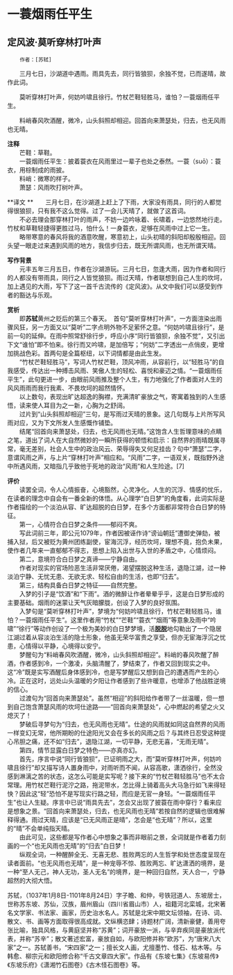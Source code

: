 

# 一蓑烟雨任平生

## 定风波·莫听穿林打叶声

        作者：[苏轼]

　　三月七日，沙湖道中遇雨。雨具先去，同行皆狼狈，余独不觉，已而遂晴，故作此词。

　　莫听穿林打叶声，何妨吟啸且徐行。竹杖芒鞋轻胜马，谁怕？一蓑烟雨任平生。

　　料峭春风吹酒醒，微冷，山头斜照却相迎。回首向来萧瑟处，归去，也无风雨也无晴。

**注释**  
　　芒鞋：草鞋。  
　　一蓑烟雨任平生：披着蓑衣在风雨里过一辈子也处之泰然。一蓑（suō）：蓑衣，用棕制成的雨披。  
　　料峭：微寒的样子。  
　　萧瑟：风雨吹打树叶声。

**译文  **　　三月七日，在沙湖道上赶上了下雨，大家没有雨具，同行的人都觉得很狼狈，只有我不这么觉得。过了一会儿天晴了，就做了这首词。  
　　不必去理会那穿林打叶的雨声，不妨一边吟咏着、长啸着，一边悠然地行走。竹杖和草鞋轻捷得更胜过马，怕什么！一身蓑衣，足够在风雨中过上它一生。  
　　略带寒意的春风将我的酒意吹醒，寒意初上，山头初晴的斜阳却殷殷相迎。回头望一眼走过来遇到风雨的地方，我信步归去，既无所谓风雨，也无所谓天晴。

**写作背景**  
　　元丰五年三月五日，作者在沙湖游玩。三月七日，忽逢大雨，因为作者和同行的人都没有带雨具，同行之人皆觉狼狈。雨过天晴，作者联想到自己人生的坎坷，加上遇见的大雨，写下了这一首千古流传的《定风波》。从文中我们可以感受到作者的豁达与乐观。

**赏析**  
　　即**苏轼**黄州之贬后的第三个春天。　首句“莫听穿林打叶声”，一方面渲染出雨骤风狂，另一方面又以“莫听”二字点明外物不足萦怀之意。“何妨吟啸且徐行”，是前一句的延伸。在雨中照常舒徐行步，呼应小序“同行皆狼狈，余独不觉”，又引出下文“谁怕”即不怕来。徐行而又吟啸，是加倍写；“何妨”二字透出一点俏皮，更增加挑战色彩。首两句是全篇枢纽，以下词情都是由此生发。  
　　“竹杖芒鞋轻胜马”，写词人竹杖芒鞋，顶风冲雨，从容前行，以“轻胜马”的自我感受，传达出一种搏击风雨、笑傲人生的轻松、喜悦和豪迈之情。“一蓑烟雨任平生”，此句更进一步，由眼前风雨推及整个人生，有力地强化了作者面对人生的风风雨雨而我行我素、不畏坎坷的超然情怀。  
　　以上数句，表现出旷达超逸的胸襟，充满清旷豪放之气，寄寓着独到的人生感悟，读来使人耳目为之一新，心胸为之舒阔。  
　　过片到“山头斜照却相迎”三句，是写雨过天晴的景象。这几句既与上片所写风雨对应，又为下文所发人生感慨作铺垫。  
　　结尾“回首向来萧瑟处，归去，也无风雨也无晴。”这饱含人生哲理意味的点睛之笔，道出了词人在大自然微妙的一瞬所获得的顿悟和启示：自然界的雨晴既属寻常，毫无差别，社会人生中的政治风云、荣辱得失又何足挂齿？句中“萧瑟”二字，意谓风雨之声，与上片“穿林打叶声”相应和。“风雨”二字，一语双关，既指野外途中所遇风雨，又暗指几乎致他于死地的政治“风雨”和人生险途。\[7\]

**评价**  
　　读罢全词，令人心情振奋，心境豁然，心灵净化。人生的沉浮、情感的忧乐，在读者的理念中自会有一番全新的体悟。从心理学“白日梦”的角度看，此词实际是作者描绘的一个淡泊从容、旷达超脱的白日梦，在多个方面都非常符合白日梦的特征。  
　　第一，心情符合白日梦之条件——郁闷不爽。  
　　写此词前三年，即公元1079年，作者因被诬作诗“谤讪朝廷”遭御史弹劾，被捕入狱，后又被贬为黄州团练副使，宦海沉浮，经历坎坷，理想不竟，抱负未果，使作者几年来一直郁郁不得志，思想上陷入出世与入世的矛盾之中，心情烦闷。  
　　第二，意境符合白日梦之真谛——宁静自由。  
　　作者对现实的官场险恶生活非常厌倦，渴望摆脱这种生活，退隐江湖，过一种淡泊宁静、无忧无患、无欲无求、轻松自由的生活，也即“归去”。  
　　第三，结构具备白日梦之特征——自然完整。　  
　　入梦的引子是“饮酒”和“下雨”。酒的微醉让作者晕晕乎乎，这是白日梦形成的主要基础。烟雨的迷蒙让天气灰暗朦胧，创设了入梦的良好氛围。  
　　入梦句是“莫听穿林打叶声”，梦境为“何妨吟啸且徐行，竹杖芒鞋轻胜马，谁怕？一蓑烟雨任平生”。这里作者用“竹杖”“芒鞋”“蓑衣”“烟雨”等意象及雨中“吟啸”“徐行”等动作创设了一个极为美妙的白日梦梦境，活[**脱脱**](https://so.gushiwen.cn/authorv_d5c0a19cf94c.aspx)地勾勒出了一个隐居江湖过着从容淡泊生活的隐士形象，他虽无荣华富贵之享受，但亦无宦海浮沉之忧患，心情得以平静，心境得以安宁。  
　　梦醒句为“料峭春风吹酒醒，微冷，山头斜照却相迎”。料峭的春风吹醒了醉酒，作者感到冷，一个激凌，头脑清醒了，梦结束了，作者又回到现实之中。这“冷”既是实写酒醒后身体感到冷，也是写梦醒后又想到自己的遭遇而产生的心冷。正在这时，远处山头温暖的夕阳让作者感到了些许暖意，也增添了他战胜逆境的信心。  
　　过渡句为“回首向来萧瑟处”。虽然“相迎”的斜阳给作者带了一丝温暖，但一想到自己饱含萧瑟风雨的坎坷仕途路——“回首向来萧瑟处”，心中燃起的希望之火又熄灭了！  
　　梦破后寻梦句为“归去，也无风雨也无晴”。仕途的风雨就如同这自然界的风雨一样变幻无常，他所期盼的仕途阳光又会在多长的风雨之后？与其终日忍受这种提心吊胆之痛，还不如“归去”，退隐江湖，一切平静，无悲无喜，“无雨无晴”。  
　　第四，情节显露白日梦之特色——亦真亦幻。  
　　首先，序言中说“同行皆狼狈”，已证明雨之大，而“莫听穿林打叶声，何妨吟啸且徐行”却又描写诗人置身雨中，对雨听而不闻，从容高歌，潇洒徐行，全然没感到淋漓之苦的状态，这怎么可能是实写呢？接下来的“竹杖芒鞋轻胜马”也不太合常理。用竹杖芒鞋行泥泞之路，拖泥带水，怎比得上骑着高头大马急行如飞来得轻快？因此这“轻”恐怕不是写现实行路之轻，而应是无官一身轻。“一蓑烟雨任平生”也让人生疑。序言中已说“雨具先去”，怎会又出现了披蓑在雨中穿行？看来应是想象之景。“回首向来萧瑟处，归去，也无风雨也无晴”若按自然的逻辑也很难解释得通。雨过天晴，应该是“已无风雨正是晴”，怎会是“也无晴”？所以，这里的“晴”不会单纯指天晴。  
　　由此可见，这些都是写作者心中想象之事而非眼前之景，全词就是作者着力刻画的一个“也无风雨也无晴”的“归去”白日梦！  
　　纵观全词，一种醒醉全无、无喜无悲、胜败两忘的人生哲学和处世态度呈现在读者面前。“也无风雨也无晴”，是一种宠辱不惊、胜败两忘、旷达潇洒的境界，是一种“至人无己，神人无功，圣人无名”的境界，是一种回归自然，天人合一，宁静超然的大彻大悟。 



苏轼，（1037年1月8日-1101年8月24日）字子瞻、和仲，号铁冠道人、东坡居士，世称苏东坡、苏仙，汉族，眉州眉山（四川省眉山市）人，祖籍河北栾城，北宋著名文学家、书法家、画家，历史治水名人。苏轼是北宋中期文坛领袖，在诗、词、散文、书、画等方面取得很高成就。文纵横恣肆；诗题材广阔，清新豪健，善用夸张比喻，独具风格，与黄庭坚并称“苏黄”；词开豪放一派，与辛弃疾同是豪放派代表，并称“苏辛”；散文著述宏富，豪放自如，与欧阳修并称“欧苏”，为“唐宋八大家”之一。苏轼善书，“宋四家”之一；擅长文人画，尤擅墨竹、怪石、枯木等。与韩愈、柳宗元和欧阳修合称“千古文章四大家”。作品有《东坡七集》《东坡易传》《东坡乐府》《潇湘竹石图卷》《古木怪石图卷》等。